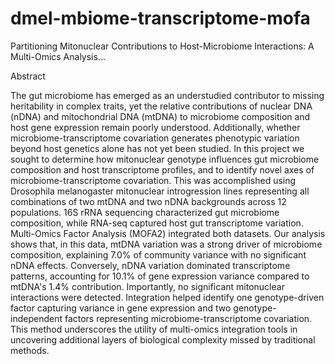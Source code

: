 # dmel-mbiome-transcriptome-mofa
Partitioning Mitonuclear Contributions to Host-Microbiome Interactions: A Multi-Omics Analysis...

Abstract

The gut microbiome has emerged as an understudied contributor to missing heritability in complex traits, yet the relative contributions of nuclear DNA (nDNA) and mitochondrial DNA (mtDNA) to microbiome composition and host gene expression remain poorly understood. Additionally, whether microbiome-transcriptome covariation generates phenotypic variation beyond host genetics alone has not yet been studied. In this project we sought to determine how mitonuclear genotype influences gut microbiome composition and host transcriptome profiles, and to identify novel axes of microbiome-transcriptome covariation. This was accomplished using Drosophila melanogaster mitonuclear introgression lines representing all combinations of two mtDNA and two nDNA backgrounds across 12 populations. 16S rRNA sequencing characterized gut microbiome composition, while RNA-seq captured host gut transcriptome variation. Multi-Omics Factor Analysis (MOFA2) integrated both datasets. Our analysis shows that, in this data, mtDNA variation was a strong driver of microbiome composition, explaining 7.0% of community variance with no significant nDNA effects. Conversely, nDNA variation dominated transcriptome patterns, accounting for 10.1% of gene expression variance compared to mtDNA's 1.4% contribution. Importantly, no significant mitonuclear interactions were detected. Integration helped identify one genotype-driven factor capturing variance in gene expression and two genotype-independent factors representing microbiome-transcriptome covariation. This method underscores the utility of multi-omics integration tools in uncovering additional layers of biological complexity missed by traditional methods.
